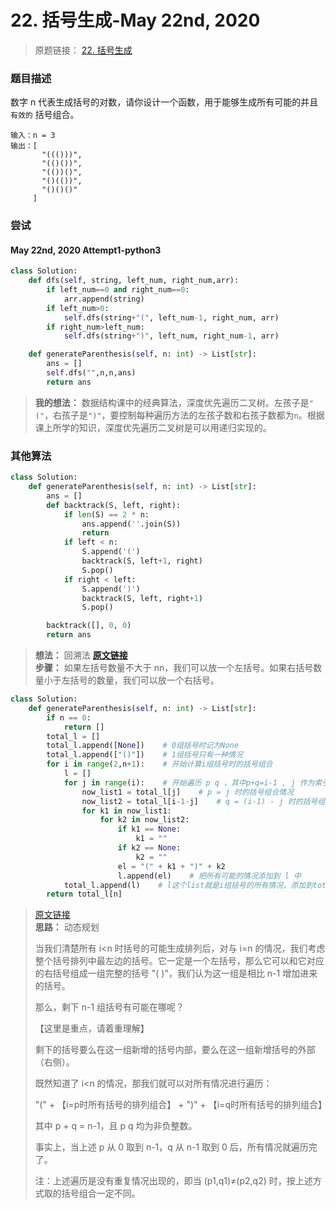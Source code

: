 # 22. 括号生成-May 22nd, 2020

> 原题链接： [22. 括号生成](https://leetcode-cn.com/problems/generate-parentheses/)

### 题目描述

数字 n 代表生成括号的对数，请你设计一个函数，用于能够生成所有可能的并且 `有效的` 括号组合。

```
输入：n = 3
输出：[
       "((()))",
       "(()())",
       "(())()",
       "()(())",
       "()()()"
     ]

```

### 尝试

#### May 22nd, 2020 Attempt1-python3

```python
class Solution:
    def dfs(self, string, left_num, right_num,arr):
        if left_num==0 and right_num==0:
            arr.append(string)
        if left_num>0:
            self.dfs(string+"(", left_num-1, right_num, arr)
        if right_num>left_num:
            self.dfs(string+")", left_num, right_num-1, arr)

    def generateParenthesis(self, n: int) -> List[str]:
        ans = []
        self.dfs("",n,n,ans)
        return ans
```

> **我的想法：**  数据结构课中的经典算法，深度优先遍历二叉树。左孩子是`"("`，右孩子是`")"`，要控制每种遍历方法的左孩子数和右孩子数都为`n`。根据课上所学的知识，深度优先遍历二叉树是可以用递归实现的。

### 其他算法

```python
class Solution:
    def generateParenthesis(self, n: int) -> List[str]:
        ans = []
        def backtrack(S, left, right):
            if len(S) == 2 * n:
                ans.append(''.join(S))
                return
            if left < n:
                S.append('(')
                backtrack(S, left+1, right)
                S.pop()
            if right < left:
                S.append(')')
                backtrack(S, left, right+1)
                S.pop()

        backtrack([], 0, 0)
        return ans
```

> **想法：** 回溯法  **[原文链接](https://leetcode-cn.com/problems/generate-parentheses/solution/gua-hao-sheng-cheng-by-leetcode-solution/)**  
> **步骤：** 如果左括号数量不大于 nn，我们可以放一个左括号。如果右括号数量小于左括号的数量，我们可以放一个右括号。

```python
class Solution:
    def generateParenthesis(self, n: int) -> List[str]:
        if n == 0:
            return []
        total_l = []
        total_l.append([None])    # 0组括号时记为None
        total_l.append(["()"])    # 1组括号只有一种情况
        for i in range(2,n+1):    # 开始计算i组括号时的括号组合
            l = []        
            for j in range(i):    # 开始遍历 p q ，其中p+q=i-1 , j 作为索引
                now_list1 = total_l[j]    # p = j 时的括号组合情况
                now_list2 = total_l[i-1-j]    # q = (i-1) - j 时的括号组合情况
                for k1 in now_list1:  
                    for k2 in now_list2:
                        if k1 == None:
                            k1 = ""
                        if k2 == None:
                            k2 = ""
                        el = "(" + k1 + ")" + k2
                        l.append(el)    # 把所有可能的情况添加到 l 中
            total_l.append(l)    # l这个list就是i组括号的所有情况，添加到total_l中，继续求解i=i+1的情况
        return total_l[n]
```
> [原文链接](https://leetcode-cn.com/problems/generate-parentheses/solution/zui-jian-dan-yi-dong-de-dong-tai-gui-hua-bu-lun-da/)  
> **思路：** 动态规划  
> 
> 当我们清楚所有 i<n 时括号的可能生成排列后，对与 i=n 的情况，我们考虑整个括号排列中最左边的括号。它一定是一个左括号，那么它可以和它对应的右括号组成一组完整的括号 "( )"，我们认为这一组是相比 n-1 增加进来的括号。  
> 
> 那么，剩下 n-1 组括号有可能在哪呢？  
> 
> 【这里是重点，请着重理解】  
> 
> 剩下的括号要么在这一组新增的括号内部，要么在这一组新增括号的外部（右侧）。  
> 
> 既然知道了 i<n 的情况，那我们就可以对所有情况进行遍历：
> 
> "(" + 【i=p时所有括号的排列组合】 + ")" + 【i=q时所有括号的排列组合】
> 
> 其中 p + q = n-1，且 p q 均为非负整数。
> 
> 事实上，当上述 p 从 0 取到 n-1，q 从 n-1 取到 0 后，所有情况就遍历完了。
> 
> 注：上述遍历是没有重复情况出现的，即当 (p1,q1)≠(p2,q2) 时，按上述方式取的括号组合一定不同。
